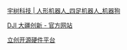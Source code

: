 
[宇树科技 | 人形机器人_四足机器人_机器狗](https://www.unitree.com/cn)

[DJI 大疆创新 - 官方网站](https://www.dji.com/cn)

[立创开源硬件平台](https://oshwhub.com/)